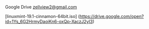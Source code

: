 
Google Drive
zellview2@gmail.com

[linuxmint-19.1-cinnamon-64bit.iso] (https://drive.google.com/open?id=1Ys_6G2HrmyDaoiKn6-oxQp-XaczJ2yI3)

